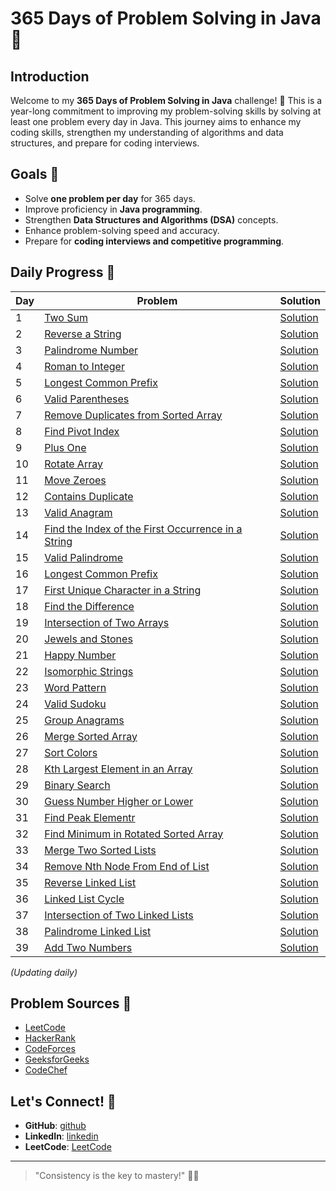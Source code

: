 
# 365 Days of Problem Solving in Java 🚀

## Introduction
Welcome to my **365 Days of Problem Solving in Java** challenge! 🎯 This is a year-long commitment to improving my problem-solving skills by solving at least one problem every day in Java. This journey aims to enhance my coding skills, strengthen my understanding of algorithms and data structures, and prepare for coding interviews.

## Goals 🎯
- Solve **one problem per day** for 365 days.
- Improve proficiency in **Java programming**.
- Strengthen **Data Structures and Algorithms (DSA)** concepts.
- Enhance problem-solving speed and accuracy.
- Prepare for **coding interviews and competitive programming**.

## Daily Progress 📅
| Day  | Problem | Solution |
|------|---------|----------|
| 1    | [Two Sum](https://leetcode.com/problems/two-sum/) | [Solution](365-Days-of-Java-Problem-Solving/Solutions/Day1.java) |
| 2    | [Reverse a String](https://leetcode.com/problems/reverse-string/) | [Solution](365-Days-of-Java-Problem-Solving/Solutions/Day2.java) |
| 3    | [Palindrome Number](https://leetcode.com/problems/palindrome-number/) | [Solution](365-Days-of-Java-Problem-Solving/Solutions/Day3.java) |
| 4    | [Roman to Integer](https://leetcode.com/problems/roman-to-integer/description/) | [Solution](365-Days-of-Java-Problem-Solving/Solutions/Day4.java) |
| 5    | [Longest Common Prefix](https://leetcode.com/problems/longest-common-prefix/description/) | [Solution](365-Days-of-Java-Problem-Solving/Solutions/Day5.java) |
| 6    | [Valid Parentheses](https://leetcode.com/problems/valid-parentheses/description/) | [Solution](365-Days-of-Java-Problem-Solving/Solutions/Day6.java) |
| 7    | [Remove Duplicates from Sorted Array](https://leetcode.com/problems/remove-duplicates-from-sorted-array/description/) | [Solution](365-Days-of-Java-Problem-Solving/Solutions/Day7.java) |
| 8    | [Find Pivot Index](https://leetcode.com/problems/find-pivot-index/description/) | [Solution](365-Days-of-Java-Problem-Solving/Solutions/Day8.java) |
| 9    | [Plus One](https://leetcode.com/problems/plus-one/description/) | [Solution](365-Days-of-Java-Problem-Solving/Solutions/Day9.java) |
| 10    | [Rotate Array](https://leetcode.com/problems/rotate-array/description/) | [Solution](365-Days-of-Java-Problem-Solving/Solutions/Day10.java) |
| 11    | [Move Zeroes](https://leetcode.com/problems/move-zeroes/description/) | [Solution](365-Days-of-Java-Problem-Solving/Solutions/Day11.java) |
| 12    | [Contains Duplicate](https://leetcode.com/problems/contains-duplicate/description/) | [Solution](365-Days-of-Java-Problem-Solving/Solutions/Day12.java) |
| 13    | [Valid Anagram](https://leetcode.com/problems/valid-anagram/description/) | [Solution](365-Days-of-Java-Problem-Solving/Solutions/Day13.java) |
| 14    | [Find the Index of the First Occurrence in a String](https://leetcode.com/problems/find-the-index-of-the-first-occurrence-in-a-string/description/) | [Solution](365-Days-of-Java-Problem-Solving/Solutions/Day14.java) |
| 15    | [Valid Palindrome](https://leetcode.com/problems/valid-palindrome/description/) | [Solution](365-Days-of-Java-Problem-Solving/Solutions/Day15.java) |
| 16    | [Longest Common Prefix](https://leetcode.com/problems/longest-common-prefix/description/) | [Solution](365-Days-of-Java-Problem-Solving/Solutions/Day16.java) |
| 17    | [First Unique Character in a String](https://leetcode.com/problems/first-unique-character-in-a-string/description/) | [Solution](365-Days-of-Java-Problem-Solving/Solutions/Day17.java) |
| 18    | [Find the Difference](https://leetcode.com/problems/find-the-difference/description/) | [Solution](365-Days-of-Java-Problem-Solving/Solutions/Day18.java) |
| 19    | [Intersection of Two Arrays](https://leetcode.com/problems/intersection-of-two-arrays/description/) | [Solution](365-Days-of-Java-Problem-Solving/Solutions/Day19.java) |
| 20    | [Jewels and Stones](https://leetcode.com/problems/jewels-and-stones/description/) | [Solution](365-Days-of-Java-Problem-Solving/Solutions/Day20.java) |
| 21    | [Happy Number](https://leetcode.com/problems/happy-number/description/) | [Solution](365-Days-of-Java-Problem-Solving/Solutions/Day21.java) |
| 22    | [Isomorphic Strings](https://leetcode.com/problems/isomorphic-strings/description/) | [Solution](365-Days-of-Java-Problem-Solving/Solutions/Day22.java) |
| 23    | [Word Pattern](https://leetcode.com/problems/word-pattern/description/) | [Solution](365-Days-of-Java-Problem-Solving/Solutions/Day23.java) |
| 24    | [Valid Sudoku](https://leetcode.com/problems/valid-sudoku/description/) | [Solution](365-Days-of-Java-Problem-Solving/Solutions/Day24.java) |
| 25    | [Group Anagrams](https://leetcode.com/problems/group-anagrams/description/) | [Solution](365-Days-of-Java-Problem-Solving/Solutions/Day25.java) |
| 26    | [Merge Sorted Array](https://leetcode.com/problems/merge-sorted-array/description/) | [Solution](365-Days-of-Java-Problem-Solving/Solutions/Day26.java) |
| 27    | [Sort Colors](https://leetcode.com/problems/sort-colors/description/) | [Solution](365-Days-of-Java-Problem-Solving/Solutions/Day27.java) |
| 28    | [Kth Largest Element in an Array](https://leetcode.com/problems/kth-largest-element-in-an-array/description/) | [Solution](365-Days-of-Java-Problem-Solving/Solutions/Day28.java) |
| 29    | [Binary Search](https://leetcode.com/problems/binary-search/description/) | [Solution](365-Days-of-Java-Problem-Solving/Solutions/Day29.java) |
| 30    | [Guess Number Higher or Lower](https://leetcode.com/problems/guess-number-higher-or-lower/description/) | [Solution](365-Days-of-Java-Problem-Solving/Solutions/Day30.java) |
| 31    | [Find Peak Elementr](https://leetcode.com/problems/find-peak-element/description/) | [Solution](365-Days-of-Java-Problem-Solving/Solutions/Day31.java) |
| 32    | [Find Minimum in Rotated Sorted Array](https://leetcode.com/problems/find-minimum-in-rotated-sorted-array/description/) | [Solution](365-Days-of-Java-Problem-Solving/Solutions/Day32.java) |
| 33    | [Merge Two Sorted Lists](https://leetcode.com/problems/merge-two-sorted-lists/description/) | [Solution](365-Days-of-Java-Problem-Solving/Solutions/Day33.java) |
| 34    | [Remove Nth Node From End of List](https://leetcode.com/problems/remove-nth-node-from-end-of-list/description/) | [Solution](365-Days-of-Java-Problem-Solving/Solutions/Day34.java) |
| 35    | [Reverse Linked List](https://leetcode.com/problems/reverse-linked-list/description/) | [Solution](365-Days-of-Java-Problem-Solving/Solutions/Day35.java) |
| 36    | [Linked List Cycle](https://leetcode.com/problems/linked-list-cycle/description/) | [Solution](365-Days-of-Java-Problem-Solving/Solutions/Day36.java) |
| 37    | [Intersection of Two Linked Lists](https://leetcode.com/problems/intersection-of-two-linked-lists/description/) | [Solution](365-Days-of-Java-Problem-Solving/Solutions/Day37.java) |
| 38    | [Palindrome Linked List](https://leetcode.com/problems/palindrome-linked-list/description/) | [Solution](365-Days-of-Java-Problem-Solving/Solutions/Day38.java) |
| 39    | [Add Two Numbers](https://leetcode.com/problems/add-two-numbers/description/) | [Solution](365-Days-of-Java-Problem-Solving/Solutions/Day39.java) |





_(Updating daily)_

## Problem Sources 🔗
- [LeetCode](https://leetcode.com/)
- [HackerRank](https://www.hackerrank.com/)
- [CodeForces](https://codeforces.com/)
- [GeeksforGeeks](https://www.geeksforgeeks.org/)
- [CodeChef](https://www.codechef.com/)


## Let's Connect! 🤝
- **GitHub**: [github](https://github.com/deepika018)
- **LinkedIn**: [linkedin](https://linkedin.com/in/deepika018)
- **LeetCode**: [LeetCode](https://leetcode.com/deepika018)
---

> "Consistency is the key to mastery!" 🚀🔥
